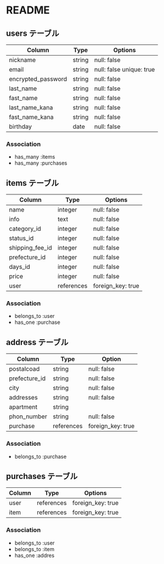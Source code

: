 # README
## users テーブル

|Column|Type|Options|
|------------------------|-----------| -------------------------|
|nickname                |  string   | null: false              |
|email                   |  string   | null: false  unique: true|
|encrypted_password      |  string   | null: false              |
|last_name               |  string   | null: false              | 
|fast_name               |  string   | null: false              |
|last_name_kana          |  string   | null: false              |
|fast_name_kana          |  string   | null: false              |
|birthday                |  date     | null: false              |


### Association
- has_many :items
- has_many :purchases


## items テーブル

|     Column      |  Type     |   Options        |
|---------------- |-----------|-----------       |
| name            | integer   | null: false      |
| info            | text      | null: false      |
| category_id     | integer   | null: false      |
| status_id       | integer   | null: false      |
| shipping_fee_id | integer   | null: false      | 
| prefecture_id   | integer   | null: false      |
| days_id         | integer   | null: false      |          
| price           | integer   | null: false      |
| user            | references|foreign_key: true |
### Association

- belongs_to :user
- has_one :purchase
 

## address テーブル

|     Column       |  Type     |   Option         |
|----------------  |-----------|------------------|
| postalcoad       |  string   | null: false      | 
| prefecture_id    |  string   | null: false      |
| city             |  string   | null: false      | 
| addresses        |  string   | null: false      |
| apartment        |  string   |                  |
| phon_number      |  string   | null: false      |
| purchase         | references| foreign_key: true

### Association 
- belongs_to :purchase



## purchases テーブル
|     Column       |  Type     |   Options        |
|----------------  |-----------|----------------- |
| user             | references|foreign_key: true |
| item             | references|foreign_key: true |

### Association 
- belongs_to :user
- belongs_to :item
- has_one :addres 
